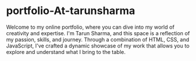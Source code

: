# portfolio-At-tarunsharma
Welcome to my online portfolio, where you can dive into my world of creativity and expertise.  I'm Tarun Sharma, and this space is a reflection of my passion, skills, and journey. Through a combination of HTML, CSS, and JavaScript, I've crafted a dynamic showcase of my work that allows you to explore and understand what I bring to the table.
